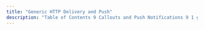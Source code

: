 ```yaml
---
title: "Generic HTTP Delivery and Push"
description: "Table of Contents 9 Callouts and Push Notifications 9 1 generic delivery msg dispose 9 2 http request eval 9 3 http response eval..."
---
```


